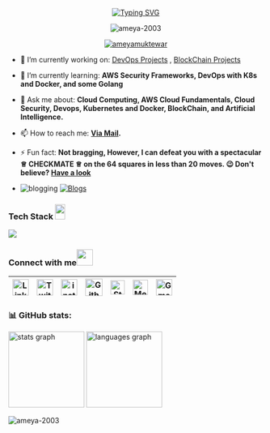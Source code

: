 <p align="center"><a href="https://git.io/typing-svg"><img src="https://readme-typing-svg.demolab.com?font=Fira+Code&pause=1000&color=74F725CC&background=000000&random=false&width=435&lines=++++Hey+tech-nerds!+this+is+Ameya+here;An+AWS+Certfied+Solutions+Architect+and+Cloud+Practitioner;I'm+creating+DevOps+and+Blockchain+Projects;working+towards+cloud+security;and+playing+chess+%E2%99%95" alt="Typing SVG" /></a></p>


<p align="center"> <img src="https://komarev.com/ghpvc/?username=ameya-2003&label=Profile%20views&color=0e75b6&style=flat" alt="ameya-2003" /> </p>

<p align="center"> <a href="https://twitter.com/TacticalTh36910" target="blank"><img src="https://img.shields.io/twitter/follow/ameyamuktewar?logo=twitter&style=for-the-badge" alt="ameyamuktewar" /></a> </p>

- 🔭 I’m currently working on: [DevOps Projects](https://ameya-2003.github.io/Kube-Ballot/) , [BlockChain Projects](https://ameya-2003.github.io/BlockChain-SmartContracts-and-Projects/)

- 🌱 I’m currently learning: **AWS Security Frameworks, DevOps with K8s and Docker, and some Golang**

- 💬 Ask me about: **Cloud Computing, AWS Cloud Fundamentals, Cloud Security, Devops, Kubernetes and Docker, BlockChain, and Artificial Intelligence.**

- 📫 How to reach me: **<a href="mailto:ameyamuktewargithub@gmail.com"><b>Via Mail</b></a>. </a>**

- ⚡ Fun fact: **Not bragging, However, I can defeat you with a spectacular ♕ CHECKMATE ♕ on the 64 squares in less than 20 moves. 😉
  Don't believe? [Have a look](https://www.chess.com/stats/overview/ameyamuktewar/0?)**
- ![blogging](https://github.com/user-attachments/assets/543a4d10-b8b7-4609-9753-66627d89a60a)
[![Blogs](https://img.shields.io/badge/dev.toblogs-0A0A0A?style=for-the-badge&logo=Blogs&logoColor=white)](https://dev.to/ameya2003)

<h3> Tech Stack <img src = "https://media2.giphy.com/media/QssGEmpkyEOhBCb7e1/giphy.gif?cid=ecf05e47a0n3gi1bfqntqmob8g9aid1oyj2wr3ds3mg700bl&rid=giphy.gif" width = 20px; height=30px> </h3> 

   <a href="https://skillicons.dev" align="center"> <img align="center" src="https://skillicons.dev/icons?i=docker,kubernetes,aws,googlecloud,remix,firebase,vercel,redhat,mongodb,mysql,java,py,golang,solidity,django,postman,git,github,githubactions,vscode" /> </a>

### Connect with me<img src="https://github.com/TheDudeThatCode/TheDudeThatCode/blob/master/Assets/Handshake.gif" height="32px">
| [<img src="https://github.com/TheDudeThatCode/TheDudeThatCode/blob/master/Assets/Linkedin.svg" alt="Linkedin Logo" width="32">](https://www.linkedin.com/in/ameya-muktewar-2006a9243/) | [<img src="https://github.com/TheDudeThatCode/TheDudeThatCode/blob/master/Assets/Twitter.svg" alt="Twitter Logo" width="32">](https://twitter.com/ameyamuktewar) | [<img src="https://github.com/TheDudeThatCode/TheDudeThatCode/blob/master/Assets/Instagram.svg" alt="instagram logo" width="32">](https://instagram.com/https://www.instagram.com/ameyamuktewar/)| [<img src="https://cdn.svgporn.com/logos/github-icon.svg" alt="Github logo" width="34">](https://github.com/Ameya-2003/Ameya-Muktewar) | [<img src="https://cdn.svgporn.com/logos/stackoverflow-icon.svg" alt="Stackoverflow Logo" width="28">](https://stackoverflow.com/users/2320428) | [<img src="https://cdn.svgporn.com/logos/medium.svg" alt="Medium Logo" width="30">](https://medium.com/@totalcontrol7376) | [<img src="https://github.com/TheDudeThatCode/TheDudeThatCode/blob/master/Assets/Gmail.svg" alt="Gmail logo" height="32">](mailto:ameyamuktewargithub@gmail.com)
|:---:|:---:|:---:|:---:|:---:|:---:|:---:|


<h3 align="left">📊 GitHub stats:</h3><div align="left">
  <img src="https://github-readme-stats.vercel.app/api?username=ameya-2003&hide_title=false&hide_rank=false&show_icons=true&include_all_commits=true&count_private=true&disable_animations=false&theme=dracula&locale=en&hide_border=false" height="150" alt="stats graph"  />
  <img src="https://github-readme-stats.vercel.app/api/top-langs?username=ameya-2003&locale=en&hide_title=false&layout=compact&card_width=320&langs_count=5&theme=dracula&hide_border=false" height="150" alt="languages graph"  /> <p><img align="center" src="https://github-readme-streak-stats.herokuapp.com/?user=ameya-2003&" alt="ameya-2003" /></p>
  </div> 
